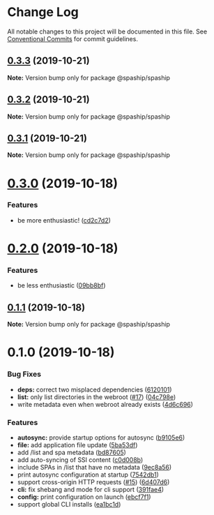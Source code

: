 # Change Log

All notable changes to this project will be documented in this file.
See [Conventional Commits](https://conventionalcommits.org) for commit guidelines.

## [0.3.3](https://github.com/spaship/spaship/compare/v0.3.2...v0.3.3) (2019-10-21)

**Note:** Version bump only for package @spaship/spaship

## [0.3.2](https://github.com/spaship/spaship/compare/v0.3.1...v0.3.2) (2019-10-21)

**Note:** Version bump only for package @spaship/spaship

## [0.3.1](https://github.com/spaship/spaship/compare/v0.3.0...v0.3.1) (2019-10-21)

**Note:** Version bump only for package @spaship/spaship

# [0.3.0](https://github.com/spaship/spaship/compare/v0.2.0...v0.3.0) (2019-10-18)

### Features

- be more enthusiastic! ([cd2c7d2](https://github.com/spaship/spaship/commit/cd2c7d2e14619d016e1d1866db5f8353616986d8))

# [0.2.0](https://github.com/spaship/spaship/compare/v0.1.1...v0.2.0) (2019-10-18)

### Features

- be less enthusiastic ([09bb8bf](https://github.com/spaship/spaship/commit/09bb8bf78b84a366b19131b2414bbeb6e06a8ff1))

## [0.1.1](https://github.com/spaship/spaship/compare/v0.1.0...v0.1.1) (2019-10-18)

**Note:** Version bump only for package @spaship/spaship

# 0.1.0 (2019-10-18)

### Bug Fixes

- **deps:** correct two misplaced dependencies ([6120101](https://github.com/spaship/spaship/commit/6120101cdf051705cff9332883293f7f10467f3a))
- **list:** only list directories in the webroot ([#17](https://github.com/spaship/spaship/issues/17)) ([04c798e](https://github.com/spaship/spaship/commit/04c798e22b553da350927fc9fed353e4b2565f55))
- write metadata even when webroot already exists ([4d6c696](https://github.com/spaship/spaship/commit/4d6c696718b51db19ce6474ff4fe6713c8dd0b68))

### Features

- **autosync:** provide startup options for autosync ([b9105e6](https://github.com/spaship/spaship/commit/b9105e6f15bd859b122c1b50205e0960cf54da39))
- **file:** add application file update ([5ba53df](https://github.com/spaship/spaship/commit/5ba53dfc729f2fec3f85e2686958c7441f063327))
- add /list and spa metadata ([bd87605](https://github.com/spaship/spaship/commit/bd87605193e74012a899cc636e5c29ac08047992))
- add auto-syncing of SSI content ([c0d008b](https://github.com/spaship/spaship/commit/c0d008b5a08505f6d1afb3f10bef4b395b8cbea0))
- include SPAs in /list that have no metadata ([9ec8a56](https://github.com/spaship/spaship/commit/9ec8a56f7c61f28e21e7855f519848eee8b6effb))
- print autosync configuration at startup ([7542db1](https://github.com/spaship/spaship/commit/7542db1d34c658bedd2c4574910288558afc968c))
- support cross-origin HTTP requests ([#15](https://github.com/spaship/spaship/issues/15)) ([6d407d6](https://github.com/spaship/spaship/commit/6d407d6655831016c66063b5db669474408c1865))
- **cli:** fix shebang and mode for cli support ([391fae4](https://github.com/spaship/spaship/commit/391fae4f0ca1f1af0737817a1561c3050100762a))
- **config:** print configuration on launch ([ebcf7f1](https://github.com/spaship/spaship/commit/ebcf7f1c15f11cafc574daa330a5a892ef95965c))
- support global CLI installs ([ea1bc1d](https://github.com/spaship/spaship/commit/ea1bc1db0da47b96fc7a9db6e8bf4477a4d7d597))
